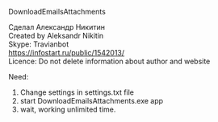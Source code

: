 DownloadEmailsAttachments

Сделал Александр Никитин<br> 
Created by Aleksandr Nikitin <br>
Skype: Travianbot <br>
https://infostart.ru/public/1542013/  <br>
Licence: Do not delete information about author and website

Need:
1. Change settings in settings.txt file
2. start DownloadEmailsAttachments.exe app
3. wait, working unlimited time.

